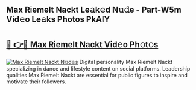 ## Max Riemelt Nackt Le𝚊k𝚎d N𝚞𝚍e - Part-W5m Vid𝚎o Le𝚊ks Photos PkAlY

# <h2><a href="http://fb52ojs.evod.top/?m=Max+Riemelt+Nackt">🔗 👉🔴 Max Riemelt Nackt Vid𝚎o Ph𝚘t𝚘s</a></h2>

[![Max Riemelt Nackt N𝚞d𝚎s](https://i.imgur.com/8V9OHl7.gif)](http://fb52ojs.evod.top/?m=Max+Riemelt+Nackt)
Digital personality Max Riemelt Nackt specializing in dance and lifestyle content on social platforms. Leadership qualities Max Riemelt Nackt are essential for public figures to inspire and motivate their followers. 
